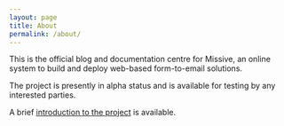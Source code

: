```yaml
---
layout: page
title: About
permalink: /about/
---
```


This is the official blog and documentation centre for Missive, an online system to
build and deploy web-based form-to-email solutions.

The project is presently in alpha status and is available for testing by any
interested parties.

A brief [introduction to the project](/2018/02/07/introduction.html) is available.
